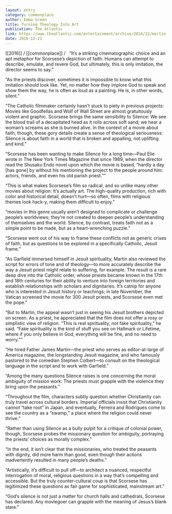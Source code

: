 ```yaml
---
layout: entry
category: commonplace
author: Emma Green
title: Turning Theology Into Art
publication: The Atlantic
link: https://www.theatlantic.com/entertainment/archive/2016/12/martin-scorsese-silence-theology-art-jesuits/510827/
date: 2016-12-21
---
```


[[2016]] / [[commonplace]] / 
 
“It’s a striking cinematographic choice and an apt metaphor for Scorsese’s depiction of faith: Humans can attempt to describe, emulate, and revere God, but ultimately, this is only imitation, the director seems to say.”

“As the priests discover, sometimes it is impossible to know what this imitation should look like. Yet, no matter how they implore God to speak and show them the way, he is often as loud as a painting. He is, in other words, silent.”

“The Catholic filmmaker certainly hasn’t stuck to piety in previous projects: Movies like Goodfellas and Wolf of Wall Street are almost gratuitously violent and graphic. Scorsese brings the same sensibility to Silence: We see the blood trail of a decapitated head as it rolls across soft sand; we hear a woman’s screams as she is burned alive. In the context of a movie about faith, though, these gory details create a sense of theological seriousness: Silence is about faith in a world that is broken and appalling, not uplifting and kind.”

“Scorsese has been wanting to make Silence for a long time—Paul Elie wrote in The New York Times Magazine that since 1989, when the director read the Shusaku Endo novel upon which the movie is based, “hardly a day [has gone] by without his mentioning the project to the people around him: actors, friends, and even his old parish priest.””

“This is what makes Scorsese’s film so radical, and so unlike many other movies about religion: It’s actually art. The high-quality production, rich with color and historical detail, doesn’t hurt—so often, films with religious themes look hack-y, making them difficult to enjoy.”

“movies in this genre usually aren’t designed to complicate or challenge people’s worldviews; they’re not created to deepen people’s understanding of themselves and the world. Silence, by contrast, treats faith not as a simple point to be made, but as a heart-wrenching puzzle.”

“Scorsese went out of his way to frame these conflicts not as generic crises of faith, but as questions to be explored in a specifically Catholic, Jesuit frame.”

“As Garfield immersed himself in Jesuit spirituality, Martin also reviewed the script for errors of tone and of theology—to more accurately describe the way a Jesuit priest might relate to suffering, for example. The result is a rare deep dive into the Catholic order, whose priests became known in the 17th and 18th centuries for their ability to venture into foreign territories and establish relationships with scholars and dignitaries. It’s catnip for anyone who is interested in Jesuit history or teachings; in late November, the Vatican screened the movie for 300 Jesuit priests, and Scorsese even met the pope.”

“But to Martin, the appeal wasn’t just in seeing his Jesuit brothers depicted on screen. As a priest, he appreciated that the film does not offer a rosy or simplistic view of religion. “This is real spirituality, not fake spirituality,” he said. “Fake spirituality is the kind of stuff you see on Hallmark or Lifetime, where if you only believe in God, everything will be fine, and no need to worry.””

“He hired Father James Martin—the priest who serves as editor-at-large of America magazine, the longstanding Jesuit magazine, and who famously pastored to the comedian Stephen Colbert—to consult on the theological language in the script and to work with Garfield.”

“Among the many questions Silence raises is one concerning the moral ambiguity of mission work: The priests must grapple with the violence they bring upon the peasants.”

“Throughout the film, characters subtly question whether Christianity can truly travel across cultural borders. Imperial officials insist that Christianity cannot “take root” in Japan, and eventually, Ferreira and Rodrigues come to see the country as a “swamp,” a place where the religion could never thrive.”

“Rather than using Silence as a bully pulpit for a critique of colonial power, though, Scorsese probes the missionary question for ambiguity, portraying the priests’ choices as morally complex.”

“In the end, it isn’t clear that the missionaries, who treated the peasants with dignity, did more harm than good, even though their actions inadvertently resulted in many people’s deaths.”

“Artistically, it’s difficult to pull off—to architect a nuanced, respectful interrogation of moral, religious questions in a way that’s compelling and accessible. But the truly counter-cultural coup is that Scorsese has legitimized these questions as fair game for sophisticated, mainstream art.”

“God’s silence is not just a matter for church halls and cathedrals, Scorsese has declared. Any moviegoer can grapple with the meaning of Jesus’s blank stare.”

